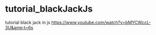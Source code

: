 # tutorial_blackJackJs
tutorial black jack in js https://www.youtube.com/watch?v=bMYCWccL-3U&amp;t=6s

